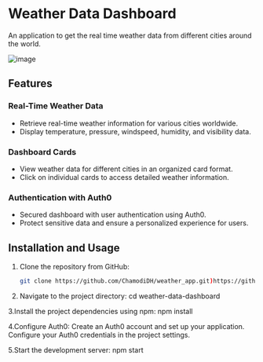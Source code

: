 # Weather Data Dashboard

An application to get the real time weather data from different cities around the world.

![image](https://github.com/ChamodiDH/weather_app/assets/65124026/19ce42cc-ac7a-4eaa-92d8-87a64315390e)


## Features

### Real-Time Weather Data
- Retrieve real-time weather information for various cities worldwide.
- Display temperature, pressure, windspeed, humidity, and visibility data.

### Dashboard Cards
- View weather data for different cities in an organized card format.
- Click on individual cards to access detailed weather information.

### Authentication with Auth0
- Secured dashboard with user authentication using Auth0.
- Protect sensitive data and ensure a personalized experience for users.

## Installation and Usage
1. Clone the repository from GitHub:

   ```bash
   git clone https://github.com/ChamodiDH/weather_app.git)https://github.com/ChamodiDH/weather_app.git
   
2. Navigate to the project directory:
   cd weather-data-dashboard
   
3.Install the project dependencies using npm:
   npm install

4.Configure Auth0:
  Create an Auth0 account and set up your application.
  Configure your Auth0 credentials in the project settings.

5.Start the development server:
  npm start

